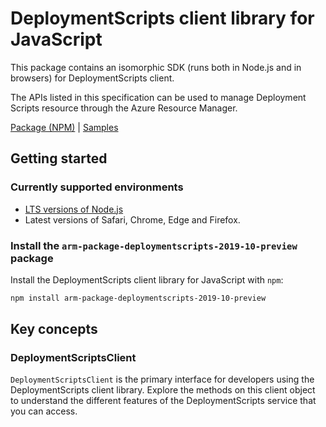 # DeploymentScripts client library for JavaScript

This package contains an isomorphic SDK (runs both in Node.js and in browsers) for DeploymentScripts client.

The APIs listed in this specification can be used to manage Deployment Scripts resource through the Azure Resource Manager.

[Package (NPM)](https://www.npmjs.com/package/arm-package-deploymentscripts-2019-10-preview) |
[Samples](https://github.com/Azure-Samples/azure-samples-js-management)

## Getting started

### Currently supported environments

- [LTS versions of Node.js](https://nodejs.org/about/releases/)
- Latest versions of Safari, Chrome, Edge and Firefox.


### Install the `arm-package-deploymentscripts-2019-10-preview` package

Install the DeploymentScripts client library for JavaScript with `npm`:

```bash
npm install arm-package-deploymentscripts-2019-10-preview
```


## Key concepts

### DeploymentScriptsClient

`DeploymentScriptsClient` is the primary interface for developers using the DeploymentScripts client library. Explore the methods on this client object to understand the different features of the DeploymentScripts service that you can access.

